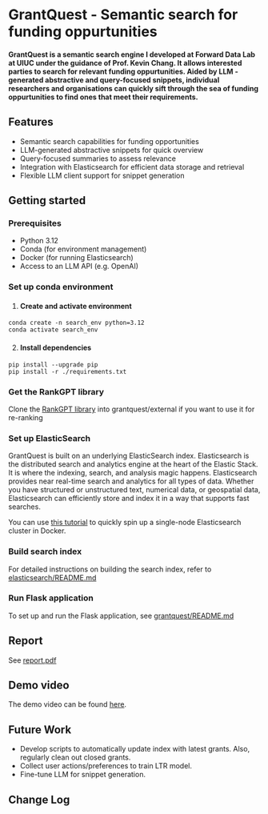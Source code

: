 # GrantQuest - Semantic search for funding oppurtunities

#### GrantQuest is a semantic search engine I developed at Forward Data Lab at UIUC under the guidance of Prof. Kevin Chang. It allows interested parties to search for relevant funding oppurtunities. Aided by LLM -generated abstractive and query-focused snippets, individual researchers and organisations can quickly sift through the sea of funding oppurtunities to find ones that meet their requirements.

## Features

- Semantic search capabilities for funding opportunities
- LLM-generated abstractive snippets for quick overview
- Query-focused summaries to assess relevance
- Integration with Elasticsearch for efficient data storage and retrieval
- Flexible LLM client support for snippet generation

## Getting started

### Prerequisites

- Python 3.12
- Conda (for environment management)
- Docker (for running Elasticsearch)
- Access to an LLM API (e.g. OpenAI)

### Set up conda environment

1. #### Create and activate environment
```
conda create -n search_env python=3.12
conda activate search_env
```
2. #### Install dependencies
```
pip install --upgrade pip
pip install -r ./requirements.txt
```

### Get the RankGPT library
Clone the [RankGPT library](https://github.com/sunnweiwei/RankGPT) into grantquest/external if you want to use it for re-ranking

### Set up ElasticSearch
GrantQuest is built on an underlying ElasticSearch index. Elasticsearch is the distributed search and analytics engine at the heart of the Elastic Stack. It is where the indexing, search, and analysis magic happens. Elasticsearch provides near real-time search and analytics for all types of data. Whether you have structured or unstructured text, numerical data, or geospatial data, Elasticsearch can efficiently store and index it in a way that supports fast searches.

You can use [this tutorial](https://www.elastic.co/guide/en/elasticsearch/reference/current/run-elasticsearch-locally.html) to quickly spin up a single-node Elasticsearch cluster in Docker.


### Build search index
For detailed instructions on building the search index, refer to [elasticsearch/README.md](elasticsearch/README.md)

### Run Flask application
To set up and run the Flask application, see [grantquest/README.md](grantquest/README.md)

## Report
See [report.pdf](./report.pdf)

## Demo video

The demo video can be found [here](https://drive.google.com/drive/folders/1pReQ1U_xJsdKp3ptLCzuc2GdU643Tf40?usp=sharing).


## Future Work

- Develop scripts to automatically update index with latest grants. Also, regularly clean out closed grants.
- Collect user actions/preferences to train LTR model.
- Fine-tune LLM for snippet generation.


## Change Log
